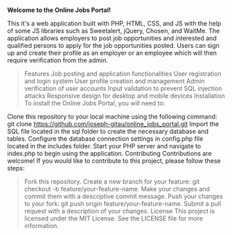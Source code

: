 **Welcome to the Online Jobs Portal!**

This it's a web application built with PHP, HTML, CSS, and JS with the help of some JS libraries such as Sweetalert, jQuery, Chosen, and WaitMe. The application allows employers to post job opportunities and interested and qualified persons to apply for the job opportunities posted. Users can sign up and create their profile as an employer or an employee which will then require verification from the admin.

> Features
> Job posting and application functionalities
> User registration and login system
> User profile creation and management
> Admin verification of user accounts
> Input validation to prevent SQL injection attacks
> Responsive design for desktop and mobile devices
> Installation
> To install the Online Jobs Portal, you will need to:

Clone this repository to your local machine using the following command: git clone https://github.com/joseph-gitau/online_jobs_portal.git
Import the SQL file located in the sql folder to create the necessary database and tables.
Configure the database connection settings in config.php file located in the includes folder.
Start your PHP server and navigate to index.php to begin using the application.
Contributing
Contributions are welcome! If you would like to contribute to this project, please follow these steps:

> Fork this repository.
> Create a new branch for your feature: git checkout -b feature/your-feature-name.
> Make your changes and commit them with a descriptive commit message.
> Push your changes to your fork: git push origin feature/your-feature-name.
> Submit a pull request with a description of your changes.
> License
> This project is licensed under the MIT License. See the LICENSE file for more information.

